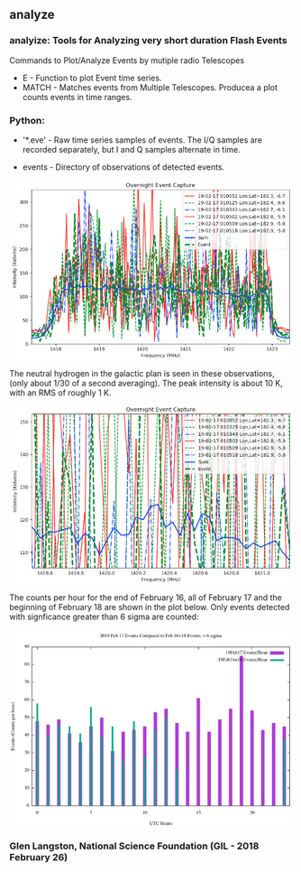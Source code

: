 ## analyze
### analyize: Tools for Analyzing very short duration Flash Events
Commands to Plot/Analyze Events by mutiple radio Telescopes
* E     - Function to plot Event time series.
* MATCH - Matches events from Multiple Telescopes.  Producea a plot counts events in time ranges.

### Python:

* '*.eve' - Raw time series samples of events.  The I/Q samples are recorded separately, but I and Q samples alternate in time.

* events    - Directory of observations of detected events.

<a href="images/EventCaptureCenteredOnCrab.png"> <img src="images/EventCaptureCenteredOnCrab.png" width=800 
alt="Summary of Crab Observations" align="center"></a>

The neutral hydrogen in the galactic plan is seen in these observations,  (only about 1/30 of a second averaging).
The peak intensity is about 10 K, with an RMS of roughly 1 K.

<a href="images/EventCaptureCenteredOnHI.png"> <img src="images/EventCaptureCenteredOnHI.png" width=800 
alt="Neutral Hydrogen is visible in FFT of Samples" align="center"></a>

The counts per hour for the end of February 16, all of February 17 and the beginning of February 18 are
shown in the plot below. Only events detected with signficance greater than 6 sigma are counted:

<a href="images/EventCapture6Sigma-Compare_16+17+18.png"> <img src="images/EventCapture6Sigma-Compare_16+17+18.png" width=800 
alt="Neutral Hydrogen is visible in FFT of Samples" align="center"></a>

### Glen Langston, National Science Foundation (GIL - 2018 February 26)
